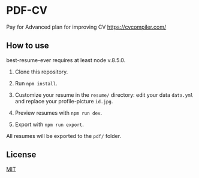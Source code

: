 # PDF-CV

Pay for Advanced plan for improving CV https://cvcompiler.com/

## How to use

best-resume-ever requires at least node v.8.5.0.

1. Clone this repository.

2. Run `npm install`.

3. Customize your resume in the `resume/` directory: edit your data `data.yml` and replace your profile-picture `id.jpg`.

4. Preview resumes with `npm run dev`.

5. Export with `npm run export`.


All resumes will be exported to the `pdf/` folder.


## License

[MIT](https://github.com/salomonelli/best-resume-ever/blob/master/LICENCE.md)
